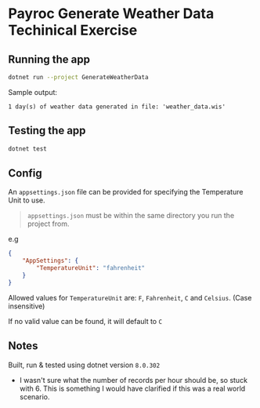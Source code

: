 # Payroc Generate Weather Data Techinical Exercise

## Running the app

```bash
dotnet run --project GenerateWeatherData
```

Sample output:
```
1 day(s) of weather data generated in file: 'weather_data.wis'
```

## Testing the app
```bash
dotnet test
```

## Config
An `appsettings.json` file can be provided for specifying the Temperature Unit to use.

> `appsettings.json` must be within the same directory you run the project from.

e.g
```json
{    
    "AppSettings": {
        "TemperatureUnit": "fahrenheit"
    }
}
```

Allowed values for `TemperatureUnit` are: `F`, `Fahrenheit`, `C` and `Celsius`. (Case insensitive)

If no valid value can be found, it will default to `C`

## Notes
Built, run & tested using dotnet version `8.0.302`

- I wasn't sure what the number of records per hour should be, so stuck with 6. This is something I would have clarified if this was a real world scenario.